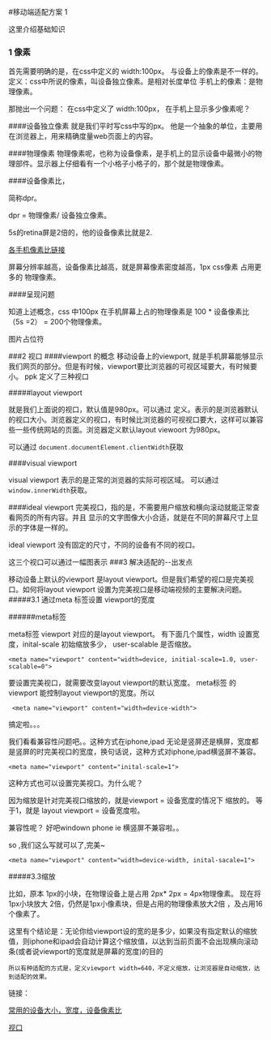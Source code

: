 #移动端适配方案 1

这里介绍基础知识

### 1 像素
首先需要明确的是，在css中定义的 width:100px。 与设备上的像素是不一样的。
定义：css中所说的像素，叫设备独立像素。是相对长度单位
手机上的像素：是物理像素。

那抛出一个问题： 在css中定义了 width:100px， 在手机上显示多少像素呢？

####设备独立像素
就是我们平时写css中写的px。 他是一个抽象的单位，主要用在浏览器上，用来精确度量web页面上的内容。


####物理像素
物理像素呢，也称为设备像素，是手机上的显示设备中最微小的物理部件。显示器上仔细看有一个小格子小格子的，那个就是物理像素。

####设备像素比，

简称dpr。

dpr = 物理像素/ 设备独立像素。 

5s的retina屏是2倍的，他的设备像素比就是2.

[各手机像素比链接](https://design.google.com/devices/)

屏幕分辨率越高，设备像素比越高，就是屏幕像素密度越高，1px css像素 占用更多的 物理像素。


####呈现问题

知道上述概念，css 中100px 在手机屏幕上占的物理像素是 100 * 设备像素比（5s =2） = 200个物理像素。

图片占位符


###2 视口
####viewport 的概念
移动设备上的viewport, 就是手机屏幕能够显示我们网页的部分。但是有时候，viewport要比浏览器的可视区域要大，有时候要小。 ppk 定义了三种视口

#####layout viewport

就是我们上面说的视口，默认值是980px。可以通过 <meta viewport="width=640">定义。表示的是浏览器默认的视口大小。浏览器定义的视口，有时候比浏览器的可视视口要大，这样可以兼容些一些传统网站的页面。浏览器定义默认layout viewoort 为980px。

可以通过 `document.documentElement.clientWidth`获取

####visual viewport

visual viewport 表示的是正常的浏览器的实际可视区域。 可以通过`window.innerWidth`获取。

####ideal viewport
完美视口，指的是，不需要用户缩放和横向滚动就能正常查看网页的所有内容。并且 显示的文字图像大小合适，就是在不同的屏幕尺寸上显示的字体是一样的。

ideal viewport 没有固定的尺寸，不同的设备有不同的视口。

这三个视口可以通过一幅图表示
###3 解决适配的--出发点

移动设备上默认的viewport 是layout viewport。但是我们希望的视口是完美视口。如何将layout viewport 设置为完美视口是移动端视频的主要解决问题。
#####3.1 通过meta 标签设置 viewport的宽度

######meta标签

meta标签 viewport 对应的是layout viewport。 有下面几个属性，width 设置宽度，inital-scale 初始缩放多少， user-scalable 是否缩放。

```
<meta name="viewport" content="width=device, initial-scale=1.0, user-scalable=0">
```


要设置完美视口，就需要改变layout viewport的默认宽度。 meta标签 的viewport 能控制layout viewport的宽度。所以

```
 <meta name="viewport" content="width=device-width">
```
搞定啦。。。

我们看看兼容性问题吧。。这种方式在iphone,ipad 无论是竖屏还是横屏，宽度都是竖屏的时完美视口的宽度，换句话说，这种方式对iphone,ipad横竖屏不兼容。

```
<meta name="viewport" content="inital-scale=1">
```
这种方式也可以设置完美视口。为什么呢？

因为缩放是针对完美视口缩放的，就是viewport = 设备宽度的情况下 缩放的。 等于1，就是 layout viewport = 设备宽度啦。

兼容性呢？ 好吧windown phone ie 横竖屏不兼容啦。。

so ,我们这么写就可以了,完美~

```
<meta name="viewport" content="width=device-width, inital-sacale=1">

```

#####3.3缩放

比如，原本 1px的小块，在物理设备上是占用 2px* 2px = 4px物理像素。 现在将1px小块放大 2倍，仍然是1px小像素块，但是占用的物理像素放大2倍 ，及占用16个像素了。

这里有个结论是：无论你给viewport设的宽的是多少，如果没有指定默认的缩放值，则iphone和ipad会自动计算这个缩放值，以达到当前页面不会出现横向滚动条(或者说viewport的宽度就是屏幕的宽度)的目的

`所以有种适配的方式是，定义viewport width=640，不定义缩放，让浏览器是自动缩放，达到适配的效果。`




链接：

[常用的设备大小，宽度，设备像素比]()

[视口]()


















